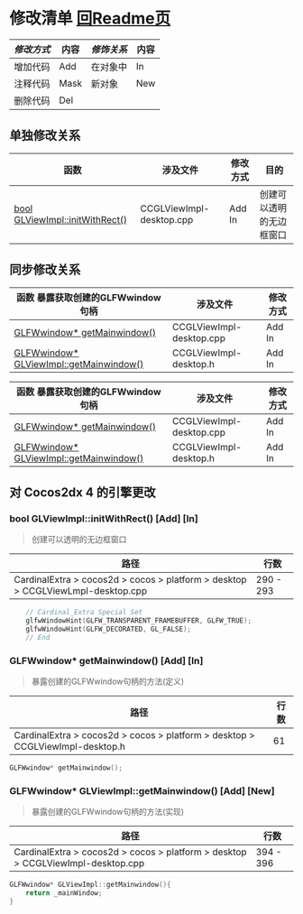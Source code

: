 # 修改清单 [回Readme页](../README.md)

|*修改方式*|内容|*修饰关系*|内容|
|-|-|-|-|
|增加代码|Add|在对象中|In|
|注释代码|Mask|新对象|New|
|删除代码|Del|

## 单独修改关系

|函数|涉及文件|修改方式|目的|
|-|-|-|-|
|[bool GLViewImpl::initWithRect()](###-bool-GLViewImpl::initWithRect()-[Add]-[In])|CCGLViewImpl-desktop.cpp|Add In|创建可以透明的无边框窗口|

## 同步修改关系

|函数 暴露获取创建的GLFWwindow句柄|涉及文件|修改方式|
|-|-|-|
|[GLFWwindow* getMainwindow()](###-GLFWwindow*-getMainwindow()-[Add]-[In])|CCGLViewImpl-desktop.cpp|Add In|
|[GLFWwindow* GLViewImpl::getMainwindow()](###-GLFWwindow*-GLViewImpl::getMainwindow()-[Add]-[New])|CCGLViewImpl-desktop.h|Add In|

|函数 暴露获取创建的GLFWwindow句柄|涉及文件|修改方式|
|-|-|-|
|[GLFWwindow* getMainwindow()](###-GLFWwindow*-getMainwindow()-[Add]-[In])|CCGLViewImpl-desktop.cpp|Add In|
|[GLFWwindow* GLViewImpl::getMainwindow()](###-GLFWwindow*-GLViewImpl::getMainwindow()-[Add]-[New])|CCGLViewImpl-desktop.h|Add In|

## 对 Cocos2dx 4 的引擎更改

### bool GLViewImpl::initWithRect() [Add] [In]
> 创建可以透明的无边框窗口

|路径|行数|
|-|-|
|CardinalExtra > cocos2d > cocos > platform > desktop > CCGLViewLmpl-desktop.cpp|290 - 293|

```C++
    // Cardinal_Extra Special Set
    glfwWindowHint(GLFW_TRANSPARENT_FRAMEBUFFER, GLFW_TRUE);
    glfwWindowHint(GLFW_DECORATED, GL_FALSE);
    // End
```


### GLFWwindow* getMainwindow() [Add] [In]
> 暴露创建的GLFWwindow句柄的方法(定义)

|路径|行数|
|-|-|
|CardinalExtra > cocos2d > cocos > platform > desktop > CCGLViewImpl-desktop.h|61|

```C++
GLFWwindow* getMainwindow();
```

### GLFWwindow* GLViewImpl::getMainwindow() [Add] [New]
> 暴露创建的GLFWwindow句柄的方法(实现)

|路径|行数|
|-|-|
|CardinalExtra > cocos2d > cocos > platform > desktop > CCGLViewImpl-desktop.cpp|394 - 396|

```C++
GLFWwindow* GLViewImpl::getMainwindow(){
    return _mainWindow;
}
```